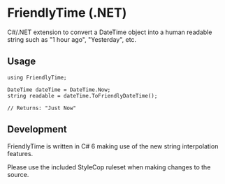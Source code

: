 # FriendlyTime (.NET)
C#/.NET extension to convert a DateTime object into a human readable string such as "1 hour ago", "Yesterday", etc.

## Usage

    using FriendlyTime;
    
    DateTime dateTime = DateTime.Now;
    string readable = dateTime.ToFriendlyDateTime();
    
    // Returns: "Just Now"
    
    
## Development

FriendlyTime is written in C# 6 making use of the new string interpolation features.

Please use the included StyleCop ruleset when making changes to the source.
